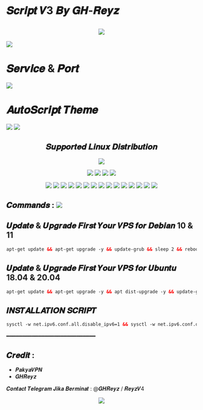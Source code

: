 # 𝑺𝒄𝒓𝒊𝒑𝒕 𝑽3 𝑩𝒚 𝑮𝑯-𝑹𝒆𝒚𝒛
 <h2 align="center"><img src="https://i.postimg.cc/2yNJD5nr/IMG-20230107-001923.jpg"></h2>
<img src="https://i.postimg.cc/JzjsrYw8/IMG-20230107-001941.jpg"></h2>

# 𝑺𝒆𝒓𝒗𝒊𝒄𝒆 & 𝑷𝒐𝒓𝒕
<img src="https://i.postimg.cc/1XykFtXM/IMG-20230107-001952.jpg"></h2>

# 𝑨𝒖𝒕𝒐𝑺𝒄𝒓𝒊𝒑𝒕 𝑻𝒉𝒆𝒎𝒆
<img src="https://i.postimg.cc/w380N4wz/IMG-20230107-004553.jpg"></h2>
<img src="https://i.postimg.cc/pTKv84ZV/IMG-20230107-001929.jpg"></h2>



<h2 align="center"> 𝑺𝒖𝒑𝒑𝒐𝒓𝒕𝒆𝒅 𝑳𝒊𝒏𝒖𝒙 𝑫𝒊𝒔𝒕𝒓𝒊𝒃𝒖𝒕𝒊𝒐𝒏</h2>
<p align="center"><img src="https://d33wubrfki0l68.cloudfront.net/5911c43be3b1da526ed609e9c55783d9d0f6b066/9858b/assets/img/debian-ubuntu-hover.png"></p>
<p align="center"><img src="https://img.shields.io/static/v1?style=for-the-badge&logo=debian&label=Debian%2010&message=Buster&color=blue"> <img src="https://img.shields.io/static/v1?style=for-the-badge&logo=debian&label=Debian%2011&message=Bullseye&color=blue"> <img src="https://img.shields.io/static/v1?style=for-the-badge&logo=ubuntu&label=Ubuntu%2018&message=18.04 LTS&color=blue"> <img src="https://img.shields.io/static/v1?style=for-the-badge&logo=ubuntu&label=Ubuntu%2020&message=20.04 LTS&color=blue"></p>

<p align="center"><img src="https://img.shields.io/badge/Service-OpenSSH-success.svg"> <img src="https://img.shields.io/badge/Service-Dropbear-success.svg">  <img src="https://img.shields.io/badge/Service-Websocket-success.svg"> <img src="https://img.shields.io/badge/Service-BadVPN-success.svg">  <img src="https://img.shields.io/badge/Service-Stunnel-success.svg">  <img src="https://img.shields.io/badge/Service-OpenVPN-success.svg">  <img src="https://img.shields.io/badge/Service-Squid3-success.svg">  <img   src="https://img.shields.io/badge/Service-Webmin-success.svg">  <img src="https://img.shields.io/badge/Service-OHP-success.svg">  <img
src="https://img.shields.io/badge/Service-Xray-success.svg">  <img src= "https://img.shields.io/badge/Service-SSR-success.svg">  <img src="https://img.shields.io/badge/Service-Trojan Go-success.svg"> <img src="https://img.shields.io/badge/Service-Trojan-success.svg"> <img src="https://img.shields.io/badge/Service-WireGuard-success.svg"> <img src="https://img.shields.io/badge/Service-Shadowsocks-success.svg">

## 𝑪𝒐𝒎𝒎𝒂𝒏𝒅𝒔 : <img src="https://img.shields.io/static/v1?style=for-the-badge&logo=powershell&label=Shell&message=Bash%20Script&color=lightgray">

## 𝑼𝒑𝒅𝒂𝒕𝒆 & 𝑼𝒑𝒈𝒓𝒂𝒅𝒆 𝑭𝒊𝒓𝒔𝒕 𝒀𝒐𝒖𝒓 𝑽𝑷𝑺 𝒇𝒐𝒓 𝑫𝒆𝒃𝒊𝒂𝒏 10 & 11

  ```html
  apt-get update && apt-get upgrade -y && update-grub && sleep 2 && reboot

  ```

## 𝑼𝒑𝒅𝒂𝒕𝒆 & 𝑼𝒑𝒈𝒓𝒂𝒅𝒆 𝑭𝒊𝒓𝒔𝒕 𝒀𝒐𝒖𝒓 𝑽𝑷𝑺 𝒇𝒐𝒓 𝑼𝒃𝒖𝒏𝒕𝒖 18.04 & 20.04

  ```html
  apt-get update && apt-get upgrade -y && apt dist-upgrade -y && update-grub && sleep 2 && reboot

  ```
 
## 𝑰𝑵𝑺𝑻𝑨𝑳𝑳𝑨𝑻𝑰𝑶𝑵 𝑺𝑪𝑹𝑰𝑷𝑻
```html
sysctl -w net.ipv6.conf.all.disable_ipv6=1 && sysctl -w net.ipv6.conf.default.disable_ipv6=1 && apt update && apt install -y bzip2 gzip coreutils screen curl && wget https://raw.githubusercontent.com/GH-reyz/scriptv3/main/setup.sh && chmod +x setup.sh && sed -i -e 's/\r$//' setup.sh && screen -S setup ./setup.sh

```
━━━━━━━━━━━━━━━━━━━━━━━━━━━━

## 𝑪𝒓𝒆𝒅𝒊𝒕 : 
* 𝑷𝒂𝒌𝒚𝒂𝑽𝑷𝑵 
* 𝑮𝑯𝑹𝒆𝒚𝒛

𝑪𝒐𝒏𝒕𝒂𝒄𝒕 𝑻𝒆𝒍𝒆𝒈𝒓𝒂𝒎 𝑱𝒊𝒌𝒂 𝑩𝒆𝒓𝒎𝒊𝒏𝒂𝒕 : @𝑮𝑯𝑹𝒆𝒚𝒛 / 𝑹𝒆𝒚𝒛𝑽4

<p align="center">
  <a><img src="https://img.shields.io/badge/Copyright%20©-PADU%20AutoScriptVPN%202022.%20All%20rights%20reserved...-blueviolet.svg" style="max-width:200%;">
    </p>
   </p>
